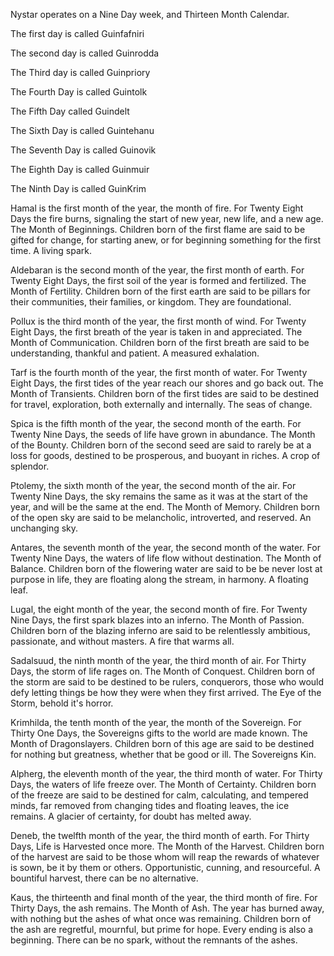 Nystar operates on a Nine Day week, and Thirteen Month Calendar.

The first day is called Guinfafniri

The second day is called Guinrodda

The Third day is called Guinpriory

The Fourth Day is called Guintolk

The Fifth Day called Guindelt

The Sixth Day is called Guintehanu

The Seventh Day is called Guinovik

The Eighth Day is called Guinmuir

The Ninth Day is called GuinKrim

Hamal is the first month of the year, the month of fire. For Twenty Eight Days the fire burns, signaling the start of new year, new life, and a new age. The Month of Beginnings. Children born of the first flame are said to be gifted for change, for starting anew, or for beginning something for the first time. A living spark.

Aldebaran is the second month of the year, the first month of earth. For Twenty Eight Days, the first soil of the year is formed and fertilized. The Month of Fertility. Children born of the first earth are said to be pillars for their communities, their families, or kingdom. They are foundational.

Pollux is the third month of the year, the first month of wind. For Twenty Eight Days, the first breath of the year is taken in and appreciated. The Month of Communication. Children born of the first breath are said to be understanding, thankful and patient. A measured exhalation.

Tarf is the fourth month of the year, the first month of water. For Twenty Eight Days, the first tides of the year reach our shores and go back out. The Month of Transients. Children born of the first tides are said to be destined for travel, exploration, both externally and internally. The seas of change.

Spica is the fifth month of the year, the second month of the earth. For Twenty Nine Days, the seeds of life have grown in abundance. The Month of the Bounty. Children born of the second seed are said to rarely be at a loss for goods, destined to be prosperous, and buoyant in riches. A crop of splendor.

Ptolemy, the sixth month of the year, the second month of the air. For Twenty Nine Days, the sky remains the same as it was at the start of the year, and will be the same at the end. The Month of Memory. Children born of the open sky are said to be melancholic, introverted, and reserved. An unchanging sky.

Antares, the seventh month of the year, the second month of the water. For Twenty Nine Days, the waters of life flow without destination. The Month of Balance. Children born of the flowering water are said to be be never lost at purpose in life, they are floating along the stream, in harmony. A floating leaf.

Lugal, the eight month of the year, the second month of fire. For Twenty Nine Days, the first spark blazes into an inferno. The Month of Passion. Children born of the blazing inferno are said to be relentlessly ambitious, passionate, and without masters. A fire that warms all.

Sadalsuud, the ninth month of the year, the third month of air. For Thirty Days, the storm of life rages on. The Month of Conquest. Children born of the storm are said to be destined to be rulers, conquerors, those who would defy letting things be how they were when they first arrived. The Eye of the Storm, behold it's horror.

Krimhilda, the tenth month of the year, the month of the Sovereign. For Thirty One Days, the Sovereigns gifts to the world are made known. The Month of Dragonslayers. Children born of this age are said to be destined for nothing but greatness, whether that be good or ill. The Sovereigns Kin.

Alpherg, the eleventh month of the year, the third month of water. For Thirty Days, the waters of life freeze over. The Month of Certainty. Children born of the freeze are said to be destined for calm, calculating, and tempered minds, far removed from changing tides and floating leaves, the ice remains. A glacier of certainty, for doubt has melted away.

Deneb, the twelfth month of the year, the third month of earth. For Thirty Days, Life is Harvested once more. The Month of the Harvest. Children born of the harvest are said to be those whom will reap the rewards of whatever is sown, be it by them or others. Opportunistic, cunning, and resourceful. A bountiful harvest, there can be no alternative.

Kaus, the thirteenth and final month of the year, the third month of fire. For Thirty Days, the ash remains. The Month of Ash. The year has burned away, with nothing but the ashes of what once was remaining. Children born of the ash are regretful, mournful, but prime for hope. Every ending is also a beginning. There can be no spark, without the remnants of the ashes.